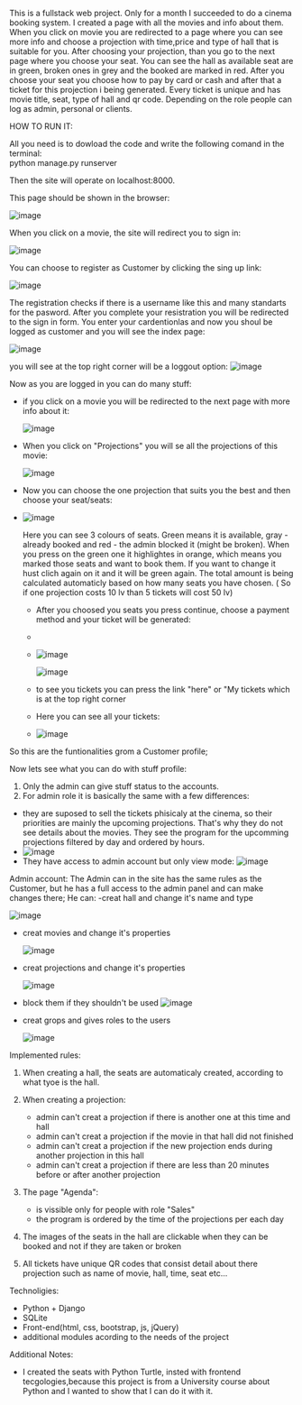 This is a fullstack web project. Only for a month I succeeded to do a cinema booking system. I created a page with all the movies and info about them. When you click on movie you are redirected to a page where you can see more info and choose a projection with time,price and type of hall that is suitable for you. After choosing your projection, than you go to the next page where you choose your seat. You can see the hall as available seat are in green, broken ones in grey and the booked are marked in red. After you choose your seat you choose how to pay by card or cash and after that a ticket for this projection i being generated. Every ticket is unique and has movie title, seat, type of hall and qr code. 
Depending on the role people can log as admin, personal or clients.


HOW TO RUN IT:

All you need is to dowload the code and write the following comand in the terminal:  
python manage.py runserver

Then the site will operate on localhost:8000.

This page should be shown in the browser:

![image](https://github.com/NelinaT/Cinema/assets/90975870/569ad6f4-a40c-4259-b149-3492266086f4)

When you click on a movie, the site will redirect you to sign in:

![image](https://github.com/NelinaT/Cinema/assets/90975870/00397707-42c5-4ef0-8966-72aecd06279c)

You can choose to register as Customer by clicking the sing up link:

![image](https://github.com/NelinaT/Cinema/assets/90975870/761e8400-16b3-475d-b6b7-065e6bc8c33b)

The registration checks if there is a username like this and many standarts for the pasword. 
After you complete your resistration you will be redirected to the sign in form. You enter your cardentionlas and now you shoul be logged as customer and you will see the index page:

![image](https://github.com/NelinaT/Cinema/assets/90975870/3333173b-9dc9-4071-856f-5af8301e2e24)

you will see at the top right corner will be a loggout option:
![image](https://github.com/NelinaT/Cinema/assets/90975870/e08ec9e6-9603-490c-806b-ee853935c9ff)

Now as you are logged in you can do many stuff:
  - if you click on a movie you will be redirected to the next page with more info about it:
   
    ![image](https://github.com/NelinaT/Cinema/assets/90975870/ff56e762-2c52-4971-ba35-f0273ea0aea6)
    
  - When you click on "Projections" you will se all the projections of this movie:
   
    ![image](https://github.com/NelinaT/Cinema/assets/90975870/430127c6-cfcd-47d9-970c-0278bd0c3d2d)
    
  - Now you can choose the one projection that suits you the best and then choose your seat/seats:
  - 
    ![image](https://github.com/NelinaT/Cinema/assets/90975870/7e464a4d-f94c-4f0c-8e8a-97afac58f8cc)

     Here you can see 3 colours of seats. Green means it is available, gray - already booked and red - the admin blocked it (might be broken).
    When you press on the green one it highlightes in orange, which means you marked those seats and want to book them. If you want to change it hust clich again on it and it will be green again.
    The total amount is being calculated automaticly based on how many seats you have chosen. ( So if one projection costs 10 lv than 5 tickets will cost 50 lv)
    
    - After you choosed you seats you press continue, choose a payment method and your ticket will be generated:
    - 
    - ![image](https://github.com/NelinaT/Cinema/assets/90975870/3ea31c8c-6d18-4c50-8968-4caf3445e92b)
      
       ![image](https://github.com/NelinaT/Cinema/assets/90975870/fb934f7e-f1c3-4894-b3f2-4a603e3f1b4b)

    - to see you tickets you can press the link "here" or "My tickets which is at the top right corner
    - Here you can see all your tickets:
    - ![image](https://github.com/NelinaT/Cinema/assets/90975870/25b5f115-21ad-45c7-8175-7c2ad17acf70)

 So this are the funtionalities grom a Customer profile;

 Now lets see what you can do with stuff profile:
1. Only the admin can give stuff status to the accounts.
2. For admin role it is basically the same with a few differences:
  - they are suposed to sell the tickets phisicaly at the cinema, so their priorities are mainly the upcoming projections. That's why they do not see details about the movies. They see the program for the upcomming projections filtered by day and ordered by hours.
  - ![image](https://github.com/NelinaT/Cinema/assets/90975870/922afa1e-4ecc-4823-b4a8-5a4c3a48dbfa)
  - They have access to admin account but only view mode:
    ![image](https://github.com/NelinaT/Cinema/assets/90975870/d24d3eb0-dc58-4725-9ee3-5a2c67b252e7)

Admin account:
The Admin can in the site has the same rules as the Customer, but he has a full access to the admin panel and can make changes there;
He can:
  -creat hall and change it's name and type
  
  ![image](https://github.com/NelinaT/Cinema/assets/90975870/f2c8b608-3646-4055-9ac3-f026ea3c1e2c)

  - creat movies and change it's properties

    ![image](https://github.com/NelinaT/Cinema/assets/90975870/d497db7d-a65e-4c8c-8be2-b7a0fb37a7e3)

  - creat projections and change it's properties

    ![image](https://github.com/NelinaT/Cinema/assets/90975870/9e4551b3-5be9-4aa4-b682-190b2b9d5371)
    
  -  block them if they shouldn't be used
    ![image](https://github.com/NelinaT/Cinema/assets/90975870/934d9e6a-38b1-4ec5-b26a-c567af9114e9)

  - creat grops and gives roles to the users

    ![image](https://github.com/NelinaT/Cinema/assets/90975870/f1d60ee1-90b2-4624-83c0-c6df9f9aae31)

Implemented rules:
1. When creating a hall, the seats are automaticaly created, according to what tyoe is the hall.
2. When creating a projection:
    - admin can't creat a projection if there is another one at this time and hall
    - admin can't creat a projection if the movie in that hall did not finished
    - admin can't creat a projection if the new projection ends during another projection in this hall
    - admin can't creat a projection if there are less than 20 minutes before or after another projection
    
3. The page "Agenda":
   - is vissible only for people with role "Sales"
   - the program is ordered by the time of the projections per each day
     
4. The images of the seats in the hall are clickable when they can be booked and not if they are taken or broken
5. All tickets have unique QR codes that consist detail about there projection such as name of movie, hall, time, seat etc...

Technoligies:
  - Python + Django
  - SQLite
  - Front-end(html, css, bootstrap, js, jQuery)
  - additional modules acording to the needs of the project

Additional Notes:
 - I created the seats with Python Turtle, insted with frontend tecgologies,because this project is from a University course about Python and I wanted to show that I can do it with it.   

    













